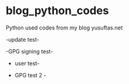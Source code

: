 # blog_python_codes
Python used codes from my blog yusuftas.net 

-update test-

-GPG signing test-

- user test-

- GPG test 2 -
